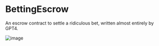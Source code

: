 # BettingEscrow

An escrow contract to settle a ridiculous bet, written almost entirely by GPT4.

![image](https://user-images.githubusercontent.com/169280/226076180-3f4ba68d-5e18-4631-bfff-4bbe82c87adb.png)
